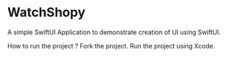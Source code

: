 # WatchShopy
A simple SwiftUI Application to demonstrate creation of UI using SwiftUI.



How to run the project ?
Fork the project.
Run the project using Xcode.
